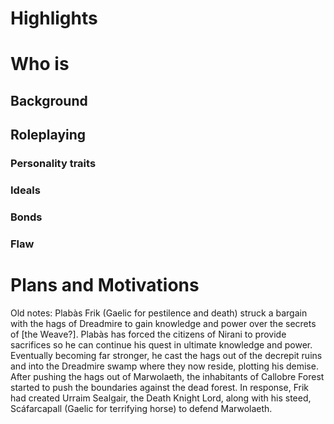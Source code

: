 # Highlights
# Who is 
## Background
## Roleplaying 
### Personality traits
### Ideals
### Bonds
### Flaw
# Plans and Motivations

Old notes:
	Plabàs Frik (Gaelic for pestilence and death) struck a bargain with the hags of Dreadmire to gain knowledge and power over the secrets of [the Weave?]. Plabàs has forced the citizens of Nirani to provide sacrifices so he can continue his quest in ultimate knowledge and power. Eventually becoming far stronger, he cast the hags out of the decrepit ruins and into the Dreadmire swamp where they now reside, plotting his demise.
	 After pushing the hags out of Marwolaeth, the inhabitants of Callobre Forest started to push the boundaries against the dead forest. In response, Frik had created Urraim Sealgair, the Death Knight Lord, along with his steed, Scáfarcapall (Gaelic for terrifying horse) to defend Marwolaeth.